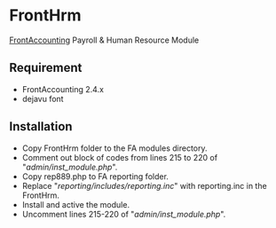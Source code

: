 # FrontHrm
[FrontAccounting](http://frontaccounting.com/) Payroll & Human Resource Module

Requirement
-----------
- FrontAccounting 2.4.x
- dejavu font

Installation
------------
- Copy FrontHrm folder to the FA modules directory.
- Comment out block of codes from lines 215 to 220 of "*admin/inst_module.php*".
- Copy rep889.php to FA reporting folder.
- Replace "*reporting/includes/reporting.inc*" with reporting.inc in the FrontHrm.
- Install and active the module.
- Uncomment lines 215-220 of "*admin/inst_module.php*".
